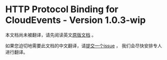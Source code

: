 # HTTP Protocol Binding for CloudEvents - Version 1.0.3-wip

本文档尚未被翻译，请先阅读英文[原版文档](../../../bindings/http-protocol-binding.md) 。

如果您迫切地需要此文档的中文翻译，请[提交一个issue](https://github.com/cloudevents/spec/issues) ，
我们会尽快安排专人进行翻译。
